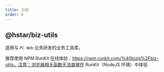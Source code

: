 ```yaml
---
title: 介绍
order: 0
---
```


## @hstar/biz-utils

适用与 `PC Web` 业务研发的业务工具库。

推荐使用 NPM RunKit 在线体验：https://npm.runkit.com/%40bizjs%2Fbiz-utils，注意：浏览器相关函数无法直接在 RunKit（NodeJS 环境）中体验
